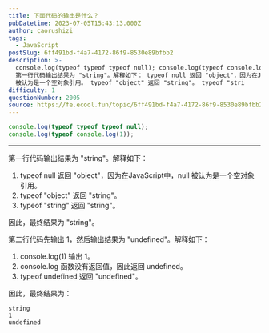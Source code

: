 ```yaml
---
title: 下面代码的输出是什么？
pubDatetime: 2023-07-05T15:43:13.000Z
author: caorushizi
tags:
  - JavaScript
postSlug: 6ff491bd-f4a7-4172-86f9-8530e89bfbb2
description: >-
  console.log(typeof typeof typeof null); console.log(typeof console.log(1));
  第一行代码输出结果为 "string"。解释如下： typeof null 返回 "object"，因为在JavaScript中，null
  被认为是一个空对象引用。 typeof "object" 返回 "string"。 typeof "stri
difficulty: 1
questionNumber: 2005
source: https://fe.ecool.fun/topic/6ff491bd-f4a7-4172-86f9-8530e89bfbb2
---
```


```js
console.log(typeof typeof typeof null);
console.log(typeof console.log(1));
```

---

第一行代码输出结果为 "string"。解释如下：

1. typeof null 返回 "object"，因为在JavaScript中，null 被认为是一个空对象引用。
2. typeof "object" 返回 "string"。
3. typeof "string" 返回 "string"。

因此，最终结果为 "string"。

第二行代码先输出 1，然后输出结果为 "undefined"。解释如下：

1. console.log(1) 输出 1。
2. console.log 函数没有返回值，因此返回 undefined。
3. typeof undefined 返回 "undefined"。

因此，最终结果为：

```
string
1
undefined
```
